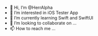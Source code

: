 - 👋 Hi, I’m @HerrAlpha
- 👀 I’m interested in iOS Tester App
- 🌱 I’m currently learning Swift and SwiftUI
- 💞️ I’m looking to collaborate on ...
- 📫 How to reach me ...

<!---
HerrAlpha/HerrAlpha is a ✨ special ✨ repository because its `README.md` (this file) appears on your GitHub profile.
You can click the Preview link to take a look at your changes.
--->
